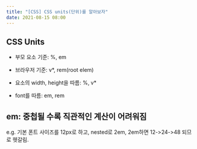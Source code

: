 ```yaml
---
title: "[CSS] CSS units(단위)를 알아보자"
date: 2021-08-15 08:00
---
```


## CSS Units

- 부모 요소 기준: %, em
- 브라우저 기준: v*, rem(root elem)

- 요소의 width, height을 따름: %, v*
- font를 따름: em, rem

## em: 중첩될 수록 직관적인 계산이 어려워짐

e.g. 기본 폰트 사이즈를 12px로 하고, nested로 2em, 2em하면 12->24->48 되므로 헷갈림.
